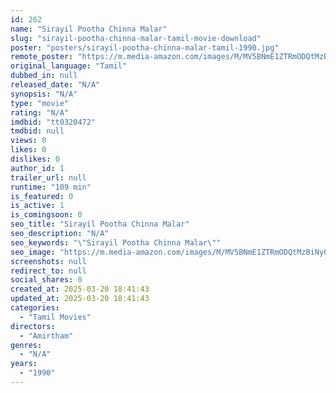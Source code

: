 ```yaml
---
id: 262
name: "Sirayil Pootha Chinna Malar"
slug: "sirayil-pootha-chinna-malar-tamil-movie-download"
poster: "posters/sirayil-pootha-chinna-malar-tamil-1990.jpg"
remote_poster: "https://m.media-amazon.com/images/M/MV5BNmE1ZTRmODQtMzBiNy00OWJlLThiMTctZDE2NDliNTg3NzVjXkEyXkFqcGdeQXVyMTA4NDIzMTY1._V1_SX300.jpg"
original_language: "Tamil"
dubbed_in: null
released_date: "N/A"
synopsis: "N/A"
type: "movie"
rating: "N/A"
imdbid: "tt0320472"
tmdbid: null
views: 0
likes: 0
dislikes: 0
author_id: 1
trailer_url: null
runtime: "109 min"
is_featured: 0
is_active: 1
is_comingsoon: 0
seo_title: "Sirayil Pootha Chinna Malar"
seo_description: "N/A"
seo_keywords: "\"Sirayil Pootha Chinna Malar\""
seo_image: "https://m.media-amazon.com/images/M/MV5BNmE1ZTRmODQtMzBiNy00OWJlLThiMTctZDE2NDliNTg3NzVjXkEyXkFqcGdeQXVyMTA4NDIzMTY1._V1_SX300.jpg"
screenshots: null
redirect_to: null
social_shares: 0
created_at: 2025-03-20 18:41:43
updated_at: 2025-03-20 18:41:43
categories:
  - "Tamil Movies"
directors:
  - "Amirtham"
genres:
  - "N/A"
years:
  - "1990"
---
```

